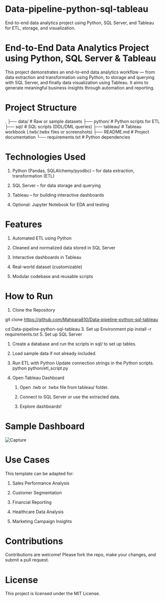 # Data-pipeline-python-sql-tableau
End-to-end data analytics project using Python, SQL Server, and Tableau for ETL, storage, and visualization.
# End-to-End Data Analytics Project using Python, SQL Server & Tableau
This project demonstrates an end-to-end data analytics workflow — from data extraction and transformation using Python, to storage and querying with SQL Server, and finally data visualization using Tableau. It aims to generate meaningful business insights through automation and reporting.
# Project Structure
.
├── data/          # Raw or sample datasets
├── python/        # Python scripts for ETL
├── sql/           # SQL scripts (DDL/DML queries)
├── tableau/       # Tableau workbook (.twb/.twbx files or screenshots)
├── README.md      # Project documentation
└── requirements.txt  # Python dependencies

# Technologies Used
1. Python (Pandas, SQLAlchemy/pyodbc) – for data extraction, transformation (ETL)

2. SQL Server – for data storage and querying

3. Tableau – for building interactive dashboards

4. Optional: Jupyter Notebook for EDA and testing
# Features
1. Automated ETL using Python

2. Cleaned and normalized data stored in SQL Server

3. Interactive dashboards in Tableau

4. Real-world dataset (customizable)

5. Modular codebase and reusable scripts

# How to Run

1. Clone the Repository
   
git clone https://github.com/Mahpara810/Data-pipeline-python-sql-tableau
   
cd Data-pipeline-python-sql-tableau
3. Set up Environment
pip install -r requirements.txt
5. Set up SQL Server
  1.   Create a database and run the scripts in sql/ to set up tables.

  2.    Load sample data if not already included.
4. Run ETL with Python
   Update connection strings in the Python scripts.
   python python/etl_script.py
5. Open Tableau Dashboard
   1. Open .twb or .twbx file from tableau/ folder.

   2. Connect to SQL Server or use the extracted data.

   3. Explore dashboards!
# Sample Dashboard
![Capture](https://github.com/user-attachments/assets/792d2dfd-cabe-44b3-920a-2f194f1165a7)




# Use Cases
This template can be adapted for:

1. Sales Performance Analysis

2. Customer Segmentation

3. Financial Reporting

4. Healthcare Data Analysis

5. Marketing Campaign Insights
# Contributions
Contributions are welcome! Please fork the repo, make your changes, and submit a pull request.

# License
This project is licensed under the MIT License.








